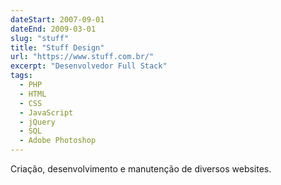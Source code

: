 ```yaml
---
dateStart: 2007-09-01
dateEnd: 2009-03-01
slug: "stuff"
title: "Stuff Design"
url: "https://www.stuff.com.br/"
excerpt: "Desenvolvedor Full Stack"
tags:
  - PHP
  - HTML
  - CSS
  - JavaScript
  - jQuery
  - SQL
  - Adobe Photoshop
---
```


Criação, desenvolvimento e manutenção de diversos websites.